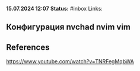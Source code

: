 **15.07.2024 12:07**
**Status:** #inbox 
Links:

## Конфигурация nvchad nvim vim

## References
 https://www.youtube.com/watch?v=TNRFegMqbWA